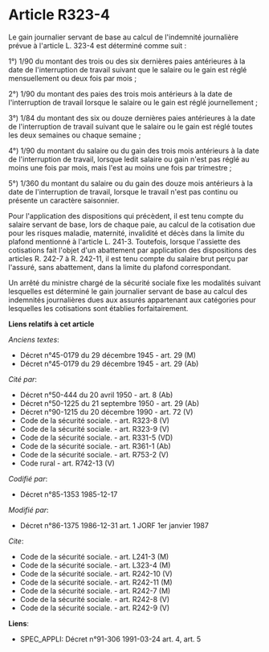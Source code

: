 # Article R323-4

Le gain journalier servant de base au calcul de l'indemnité journalière prévue à l'article L. 323-4 est déterminé comme
suit :

1°) 1/90 du montant des trois ou des six dernières paies antérieures à la date de l'interruption de travail suivant que le
salaire ou le gain est réglé mensuellement ou deux fois par mois ;

2°) 1/90 du montant des paies des trois mois antérieurs à la date de l'interruption de travail lorsque le salaire ou le gain
est réglé journellement ;

3°) 1/84 du montant des six ou douze dernières paies antérieures à la date de l'interruption de travail suivant que le
salaire ou le gain est réglé toutes les deux semaines ou chaque semaine ;

4°) 1/90 du montant du salaire ou du gain des trois mois antérieurs à la date de l'interruption de travail, lorsque ledit
salaire ou gain n'est pas réglé au moins une fois par mois, mais l'est au moins une fois par trimestre ;

5°) 1/360 du montant du salaire ou du gain des douze mois antérieurs à la date de l'interruption de travail, lorsque le
travail n'est pas continu ou présente un caractère saisonnier.

Pour l'application des dispositions qui précèdent, il est tenu compte du salaire servant de base, lors de chaque paie, au
calcul de la cotisation due pour les risques maladie, maternité, invalidité et décès dans la limite du plafond mentionné à
l'article L. 241-3. Toutefois, lorsque l'assiette des cotisations fait l'objet d'un abattement par application des
dispositions des articles R. 242-7 à R. 242-11, il est tenu compte du salaire brut perçu par l'assuré, sans abattement, dans
la limite du plafond correspondant.

Un arrêté du ministre chargé de la sécurité sociale fixe les modalités suivant lesquelles est déterminé le gain journalier
servant de base au calcul des indemnités journalières dues aux assurés appartenant aux catégories pour lesquelles les
cotisations sont établies forfaitairement.

**Liens relatifs à cet article**

_Anciens textes_:

  - Décret n°45-0179 du 29 décembre 1945 - art. 29 (M)
  - Décret n°45-0179 du 29 décembre 1945 - art. 29 (Ab)

_Cité par_:

  - Décret n°50-444 du 20 avril 1950 - art. 8 (Ab)
  - Décret n°50-1225 du 21 septembre 1950 - art. 29 (Ab)
  - Décret n°90-1215 du 20 décembre 1990 - art. 72 (V)
  - Code de la sécurité sociale. - art. R323-8 (V)
  - Code de la sécurité sociale. - art. R323-9 (V)
  - Code de la sécurité sociale. - art. R331-5 (VD)
  - Code de la sécurité sociale. - art. R361-1 (Ab)
  - Code de la sécurité sociale. - art. R753-2 (V)
  - Code rural - art. R742-13 (V)

_Codifié par_:

  - Décret n°85-1353 1985-12-17

_Modifié par_:

  - Décret n°86-1375 1986-12-31 art. 1 JORF 1er janvier 1987

_Cite_:

  - Code de la sécurité sociale. - art. L241-3 (M)
  - Code de la sécurité sociale. - art. L323-4 (M)
  - Code de la sécurité sociale. - art. R242-10 (V)
  - Code de la sécurité sociale. - art. R242-11 (M)
  - Code de la sécurité sociale. - art. R242-7 (M)
  - Code de la sécurité sociale. - art. R242-8 (V)
  - Code de la sécurité sociale. - art. R242-9 (V)

**Liens**:

  - SPEC_APPLI: Décret n°91-306 1991-03-24 art. 4, art. 5

